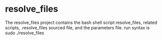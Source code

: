 resolve_files
=============
The resolve_files project contains the bash shell script resolve_files, related scripts, .resolve_files sourced file, and the parameters file.
run syntax is sudo ./resolve_files
